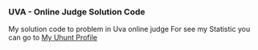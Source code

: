 ### UVA - Online Judge Solution Code

My solution code to problem in Uva online judge
For see my Statistic you can go to [My Uhunt Profile](http://uhunt.felix-halim.net/id/292275)
